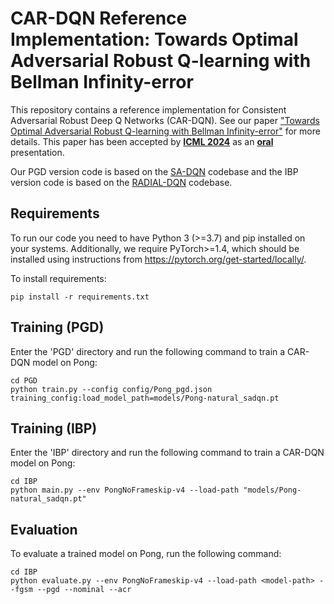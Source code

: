 # CAR-DQN Reference Implementation: Towards Optimal Adversarial Robust Q-learning with Bellman Infinity-error

This repository contains a reference implementation for Consistent Adversarial Robust Deep
Q Networks (CAR-DQN). See our paper ["Towards Optimal Adversarial Robust Q-learning with Bellman Infinity-error"](https://arxiv.org/abs/2402.02165) for more details. This paper has been accepted by [**ICML 2024**](https://proceedings.mlr.press/v235/li24cl.html) as an [**oral**](https://icml.cc/virtual/2024/oral/35463) presentation.

Our PGD version code is based on the [SA-DQN](https://github.com/chenhongge/SA_DQN) codebase and the IBP version code is based on the [RADIAL-DQN](https://github.com/tuomaso/radial_rl_v2) codebase.

## Requirements
To run our code you need to have Python 3 (>=3.7) and pip installed on your systems. Additionally, we require PyTorch>=1.4, which should be installed using instructions from https://pytorch.org/get-started/locally/.

To install requirements:

```setup
pip install -r requirements.txt
```

## Training (PGD)
Enter the 'PGD' directory and run the following command to train a CAR-DQN model on Pong:
```shell
cd PGD
python train.py --config config/Pong_pgd.json training_config:load_model_path=models/Pong-natural_sadqn.pt
```

## Training (IBP)
Enter the 'IBP' directory and run the following command to train a CAR-DQN model on Pong:
```shell
cd IBP
python main.py --env PongNoFrameskip-v4 --load-path "models/Pong-natural_sadqn.pt"
```

## Evaluation
To evaluate a trained model on Pong, run the following command:
```shell
cd IBP
python evaluate.py --env PongNoFrameskip-v4 --load-path <model-path> --fgsm --pgd --nominal --acr
```
